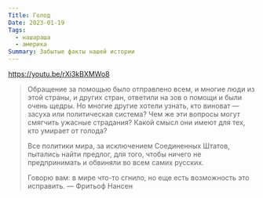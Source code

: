 ```yaml
---
Title: Голод
Date: 2023-01-19
Tags:
  - нашараша
  - америка
Summary: Забытые факты нашей истории
---
```


https://youtu.be/rXi3kBXMWo8

> Обращение за помощью было отправлено всем, и многие люди из этой страны, и других стран, ответили на зов о помощи и были очень щедры. Но многие другие хотели узнать, кто виноват — засуха или политическая система? Чем же эти вопросы могут смягчить ужасные страдания? Какой смысл они имеют для тех, кто умирает от голода?
>
> Все политики мира, за исключением Соединенных Штатов, пытались найти предлог, для того, чтобы ничего не предпринимать и обвиняли во всем самих русских.
>
> Говорю вам: в мире что-то сгнило, но еще есть возможность это исправить. — Фритьоф Нансен

